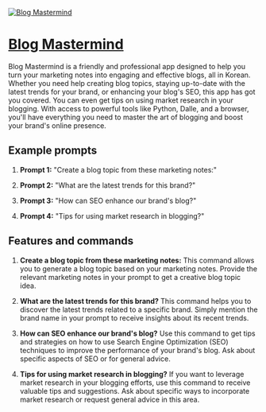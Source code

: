 [![Blog Mastermind](https://files.oaiusercontent.com/file-YChAVh85BZCghdazbZvEIOMa?se=2123-10-21T14%3A27%3A03Z&sp=r&sv=2021-08-06&sr=b&rscc=max-age%3D31536000%2C%20immutable&rscd=attachment%3B%20filename%3D39bf6f15-f57d-4b07-892e-4f23432120d2.png&sig=0eqsJbqcBT7CWwRw6Fnpq8CKF7LqZiPD08cKllnCgcM%3D)](https://chat.openai.com/g/g-Qu8QosdhE-blog-mastermind)

# [Blog Mastermind](https://chat.openai.com/g/g-Qu8QosdhE-blog-mastermind)

Blog Mastermind is a friendly and professional app designed to help you turn your marketing notes into engaging and effective blogs, all in Korean. Whether you need help creating blog topics, staying up-to-date with the latest trends for your brand, or enhancing your blog's SEO, this app has got you covered. You can even get tips on using market research in your blogging. With access to powerful tools like Python, Dalle, and a browser, you'll have everything you need to master the art of blogging and boost your brand's online presence.

## Example prompts

1. **Prompt 1:** "Create a blog topic from these marketing notes:"

2. **Prompt 2:** "What are the latest trends for this brand?"

3. **Prompt 3:** "How can SEO enhance our brand's blog?"

4. **Prompt 4:** "Tips for using market research in blogging?"

## Features and commands

1. **Create a blog topic from these marketing notes:** This command allows you to generate a blog topic based on your marketing notes. Provide the relevant marketing notes in your prompt to get a creative blog topic idea.

2. **What are the latest trends for this brand?** This command helps you to discover the latest trends related to a specific brand. Simply mention the brand name in your prompt to receive insights about its recent trends.

3. **How can SEO enhance our brand's blog?** Use this command to get tips and strategies on how to use Search Engine Optimization (SEO) techniques to improve the performance of your brand's blog. Ask about specific aspects of SEO or for general advice.

4. **Tips for using market research in blogging?** If you want to leverage market research in your blogging efforts, use this command to receive valuable tips and suggestions. Ask about specific ways to incorporate market research or request general advice in this area.